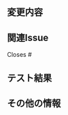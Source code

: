 ## 変更内容
<!-- 変更内容の概要を簡潔に説明してください -->

## 関連Issue
<!-- 関連するIssueがある場合は番号を記載してください -->
Closes #

## テスト結果
<!-- 実施したテストとその結果を記載してください -->

## その他の情報
<!-- レビューアが知っておくべき情報があれば記載してください -->

